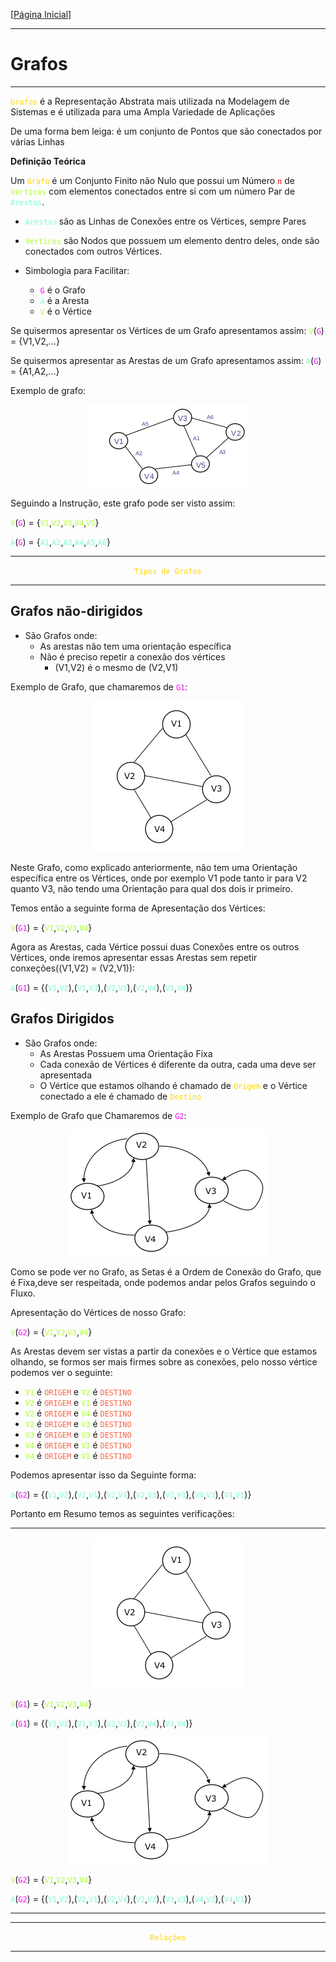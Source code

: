 [[Página Inicial](../tut_ds/home.md)]

---

# Grafos

---

<code style="color: "></code>


<code style="color: gold">Grafos</code> é a Representação Abstrata mais utilizada na Modelagem de Sistemas e é utilizada para uma Ampla Variedade de Aplicações

De uma forma bem leiga: é um conjunto de Pontos que são conectados por várias Linhas

**Definição Teórica**

Um <code style="color: gold">Grafo</code> é um Conjunto Finito não Nulo que possui um Número <code style="color: red">n</code> de <code style="color: greenyellow">Vértices</code> com elementos conectados entre si com um número Par de <code style="color: aquamarine">Arestas</code>.

* <code style="color: aquamarine">Arestas</code> são as Linhas de Conexões entre os Vértices, sempre Pares

* <code style="color: greenyellow">Vértices</code> são Nodos que possuem um elemento dentro deles, onde são conectados com outros Vértices.

* Simbologia para Facilitar:
  * <code style="color: fuchsia">G</code> é o Grafo
  * <code style="color: aquamarine">A</code> é a Aresta
  * <code style="color: greenyellow">V</code> é o Vértice

Se quisermos apresentar os Vértices de um Grafo apresentamos assim: <code style="color: greenyellow">V</code>(<code style="color: fuchsia">G</code>) = {V1,V2,...}

Se quisermos apresentar as Arestas de um Grafo apresentamos assim: <code style="color: aquamarine">A</code>(<code style="color: fuchsia">G</code>) = {A1,A2,...}

Exemplo de grafo:

<center>
    <img src="../../img/grafo.png">
</center>

Seguindo a Instrução, este grafo pode ser visto assim:

<code style="color: greenyellow">V</code>(<code style="color: fuchsia">G</code>) = {<code style="color: greenyellow">V1</code>,<code style="color: greenyellow">V2</code>,<code style="color: greenyellow">V3</code>,<code style="color: greenyellow">V4</code>,<code style="color: greenyellow">V5</code>}

<code style="color: aquamarine">A</code>(<code style="color:fuchsia">G</code>) = {<code style="color: aquamarine">A1</code>,<code style="color: aquamarine">A2</code>,<code style="color: aquamarine">A3</code>,<code style="color: aquamarine">A4</code>,<code style="color: aquamarine">A5</code>,<code style="color: aquamarine">A6</code>}

---

<center>
    <code style="color: gold">Tipos de Grafos</code>
</center>

---

## Grafos não-dirigidos

* São Grafos onde:
  * As arestas não tem uma orientação específica
  * Não é preciso repetir a conexão dos vértices
    * (V1,V2) é o mesmo de (V2,V1)

Exemplo de Grafo, que chamaremos de <code style="color: fuchsia">G1</code>:

<center>
    <img src="../../img/grafo_ndirigido.png">
</center>

Neste Grafo, como explicado anteriormente, não tem uma Orientação específica entre os Vértices, onde por exemplo V1 pode tanto ir para V2 quanto V3, não tendo uma Orientação para qual dos dois ir primeiro.

Temos então a seguinte forma de Apresentação dos Vértices:

<code style="color: greenyellow">V</code>(<code style="color: fuchsia">G1</code>) = {<code style="color: greenyellow">V1</code>,<code style="color: GREENYELLOW">V2</code>,<code style="color: greenyellow">V3</code>,<code style="color: greenyellow">V4</code>}

Agora as Arestas, cada Vértice possui duas Conexões entre os outros Vértices, onde iremos apresentar essas Arestas sem repetir conxeções((V1,V2) = (V2,V1)):

<code style="color: aquamarine">A</code>(<code style="color: fuchsia">G1</code>) = {(<code style="color: aquamarine">V1</code>,<code style="color: aquamarine">V2</code>),(<code style="color: aquamarine">V1</code>,<code style="color: aquamarine">V3</code>),(<code style="color: aquamarine">V2</code>,<code style="color: aquamarine">V3</code>),(<code style="color: aquamarine">V2</code>,<code style="color: aquamarine">V4</code>),(<code style="color: aquamarine">V3</code>,<code style="color: aquamarine">V4</code>)}

## Grafos Dirigidos

* São Grafos onde:
  * As Arestas Possuem uma Orientação Fixa
  * Cada conexão de Vértices é diferente da outra, cada uma deve ser apresentada
  * O Vértice que estamos olhando é chamado de <code style="color: gold">Origem</code> e o Vértice conectado a ele é chamado de <code style="color: gold">Destino</code>

Exemplo de Grafo que Chamaremos de <code style="color: fuchsia">G2</code>:

<center>
    <img src="../../img/grafo_dirigido.png">
</center>

Como se pode ver no Grafo, as Setas é a Ordem de Conexão do Grafo, que é Fixa,deve ser respeitada, onde podemos andar pelos Grafos seguindo o Fluxo.

Apresentação do Vértices de nosso Grafo:
    
<code style="color: greenyellow">V</code>(<code style="color: fuchsia">G2</code>) = {<code style="color: greenyellow">V1</code>,<code style="color: greenyellow">V2</code>,<code style="color: greenyellow">V3</code>,<code style="color: greenyellow">V4</code>}

As Arestas devem ser vistas a partir da conexões e o Vértice que estamos olhando, se formos ser mais firmes sobre as conexões, pelo nosso vértice podemos ver o seguinte:

* <code style="color: greenyellow">V1</code> é <code style="color: tomato">ORIGEM</code> e <code style="color: greenyellow">V2</code> é <code style="color: tomato">DESTINO</code>
* <code style="color: greenyellow">V2</code> é <code style="color: tomato">ORIGEM</code> e <code style="color: greenyellow">V1</code> é <code style="color: tomato">DESTINO</code>
* <code style="color: greenyellow">V2</code> é <code style="color: tomato">ORIGEM</code> e <code style="color: greenyellow">V4</code> é <code style="color: tomato">DESTINO</code>
* <code style="color: greenyellow">V2</code> é <code style="color: tomato">ORIGEM</code> e <code style="color: greenyellow">V3</code> é <code style="color: tomato">DESTINO</code>
* <code style="color: greenyellow">V3</code> é <code style="color: tomato">ORIGEM</code> e <code style="color: greenyellow">V3</code> é <code style="color: tomato">DESTINO</code>
* <code style="color: greenyellow">V4</code> é <code style="color: tomato">ORIGEM</code> e <code style="color: greenyellow">V3</code> é <code style="color: tomato">DESTINO</code>
* <code style="color: greenyellow">V4</code> é <code style="color: tomato">ORIGEM</code> e <code style="color: greenyellow">V1</code> é <code style="color: tomato">DESTINO</code>

Podemos apresentar isso da Seguinte forma:

<code style="color : aquamarine">A</code>(<code style="color : fuchsia">G2</code>) = {(<code style="color : aquamarine">V1</code>,<code style="color : aquamarine">V2</code>),(<code style="color : aquamarine">V2</code>,<code style="color : aquamarine">V1</code>),(<code style="color : aquamarine">V2</code>,<code style="color : aquamarine">V4</code>),(<code style="color : aquamarine">V2</code>,<code style="color : aquamarine">V3</code>),(<code style="color : aquamarine">V3</code>,<code style="color : aquamarine">V3</code>),(<code style="color : aquamarine">V4</code>,<code style="color : aquamarine">V3</code>),(<code style="color : aquamarine">V4</code>,<code style="color : aquamarine">V1</code>)}


Portanto em Resumo temos as seguintes verificações:

---
<center>
    <img src="../../img/grafo_ndirigido.png">

</center>

<code style="color: greenyellow">V</code>(<code style="color: fuchsia">G1</code>) = {<code style="color: greenyellow">V1</code>,<code style="color: GREENYELLOW">V2</code>,<code style="color: greenyellow">V3</code>,<code style="color: greenyellow">V4</code>}

<code style="color: aquamarine">A</code>(<code style="color: fuchsia">G1</code>) = {(<code style="color: aquamarine">V1</code>,<code style="color: aquamarine">V2</code>),(<code style="color: aquamarine">V1</code>,<code style="color: aquamarine">V3</code>),(<code style="color: aquamarine">V2</code>,<code style="color: aquamarine">V3</code>),(<code style="color: aquamarine">V2</code>,<code style="color: aquamarine">V4</code>),(<code style="color: aquamarine">V3</code>,<code style="color: aquamarine">V4</code>)}

<center>
    <img src="../../img/grafo_dirigido.png">
</center>

<code style="color: greenyellow">V</code>(<code style="color: fuchsia">G2</code>) = {<code style="color: greenyellow">V1</code>,<code style="color: greenyellow">V2</code>,<code style="color: greenyellow">V3</code>,<code style="color: greenyellow">V4</code>}


<code style="color : aquamarine">A</code>(<code style="color : fuchsia">G2</code>) = {(<code style="color : aquamarine">V1</code>,<code style="color : aquamarine">V2</code>),(<code style="color : aquamarine">V2</code>,<code style="color : aquamarine">V1</code>),(<code style="color : aquamarine">V2</code>,<code style="color : aquamarine">V4</code>),(<code style="color : aquamarine">V2</code>,<code style="color : aquamarine">V3</code>),(<code style="color : aquamarine">V3</code>,<code style="color : aquamarine">V3</code>),(<code style="color : aquamarine">V4</code>,<code style="color : aquamarine">V3</code>),(<code style="color : aquamarine">V4</code>,<code style="color : aquamarine">V1</code>)}

---

---
<center>
    <code style="color : gold">Relações</code>
</center>

---




